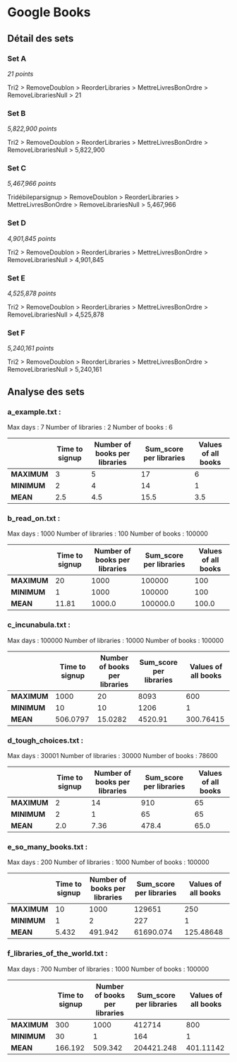 # Google Books

## Détail des sets

### Set A

*21 points*

Tri2 > RemoveDoublon > ReorderLibraries > MettreLivresBonOrdre > RemoveLibrariesNull > 21

### Set B

*5,822,900 points*

Tri2 > RemoveDoublon > ReorderLibraries > MettreLivresBonOrdre > RemoveLibrariesNull > 5,822,900

### Set C

*5,467,966 points*

Tridébileparsignup > RemoveDoublon > ReorderLibraries > MettreLivresBonOrdre > RemoveLibrariesNull > 5,467,966

### Set D

*4,901,845 points*

Tri2 > RemoveDoublon > ReorderLibraries > MettreLivresBonOrdre > RemoveLibrariesNull > 4,901,845

### Set E

*4,525,878 points*

Tri2 > RemoveDoublon > ReorderLibraries > MettreLivresBonOrdre > RemoveLibrariesNull > 4,525,878

### Set F

*5,240,161 points*

Tri2 > RemoveDoublon > ReorderLibraries > MettreLivresBonOrdre > RemoveLibrariesNull > 5,240,161




## Analyse des sets


### a_example.txt : 

  Max days :  7
  Number of libraries :  2
  Number of books :  6

| | Time to signup | Number of books per libraries | Sum_score per libraries | Values of all books |
| --- | --- | --- | --- | --- |
| **MAXIMUM** | 3 | 5 | 17 | 6 |
| **MINIMUM** | 2 | 4 | 14 | 1 |
| **MEAN** | 2.5 | 4.5 | 15.5 | 3.5 |


### b_read_on.txt : 

  Max days :  1000
  Number of libraries :  100
  Number of books :  100000

| | Time to signup | Number of books per libraries | Sum_score per libraries | Values of all books |
| --- | --- | --- | --- | --- |
| **MAXIMUM** | 20 | 1000 | 100000 | 100 |
| **MINIMUM** | 1 | 1000 | 100000 | 100 |
| **MEAN** | 11.81 | 1000.0 | 100000.0 | 100.0 |


### c_incunabula.txt : 

  Max days :  100000
  Number of libraries :  10000
  Number of books :  100000

| | Time to signup | Number of books per libraries | Sum_score per libraries | Values of all books |
| --- | --- | --- | --- | --- |
| **MAXIMUM** | 1000 | 20 | 8093 | 600 |
| **MINIMUM** | 10 | 10 | 1206 | 1 |
| **MEAN** | 506.0797 | 15.0282 | 4520.91 | 300.76415 |


### d_tough_choices.txt : 

  Max days :  30001
  Number of libraries :  30000
  Number of books :  78600

| | Time to signup | Number of books per libraries | Sum_score per libraries | Values of all books |
| --- | --- | --- | --- | --- |
| **MAXIMUM** | 2 | 14 | 910 | 65 |
| **MINIMUM** | 2 | 1 | 65 | 65 |
| **MEAN** | 2.0 | 7.36 | 478.4 | 65.0 |


### e_so_many_books.txt : 

  Max days :  200
  Number of libraries :  1000
  Number of books :  100000

| | Time to signup | Number of books per libraries | Sum_score per libraries | Values of all books |
| --- | --- | --- | --- | --- |
| **MAXIMUM** | 10 | 1000 | 129651 | 250 |
| **MINIMUM** | 1 | 2 | 227 | 1 |
| **MEAN** | 5.432 | 491.942 | 61690.074 | 125.48648 |


### f_libraries_of_the_world.txt : 

  Max days :  700
  Number of libraries :  1000
  Number of books :  100000

| | Time to signup | Number of books per libraries | Sum_score per libraries | Values of all books |
| --- | --- | --- | --- | --- |
| **MAXIMUM** | 300 | 1000 | 412714 | 800 |
| **MINIMUM** | 30 | 1 | 164 | 1 |
| **MEAN** | 166.192 | 509.342 | 204421.248 | 401.11142 |
